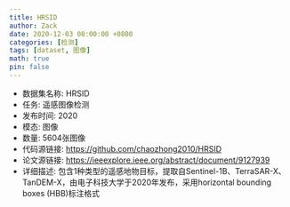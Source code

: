 ```yaml
---
title: HRSID
author: Zack
date: 2020-12-03 00:00:00 +0800
categories: [检测]
tags: [dataset, 图像]
math: true
pin: false
---
```

- 数据集名称: HRSID
- 任务: 遥感图像检测
- 发布时间: 2020
- 模态: 图像
- 数量: 5604张图像
- 代码源链接: https://github.com/chaozhong2010/HRSID
- 论文源链接: https://ieeexplore.ieee.org/abstract/document/9127939
- 详细描述: 包含1种类型的遥感地物目标，提取自Sentinel-1B、TerraSAR-X、TanDEM-X，由电子科技大学于2020年发布，采用horizontal bounding boxes (HBB)标注格式

